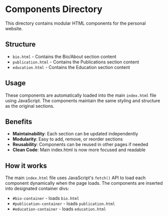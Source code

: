 # Components Directory

This directory contains modular HTML components for the personal website.

## Structure

- `bio.html` - Contains the Bio/About section content
- `publication.html` - Contains the Publications section content  
- `education.html` - Contains the Education section content

## Usage

These components are automatically loaded into the main `index.html` file using JavaScript. The components maintain the same styling and structure as the original sections.

## Benefits

- **Maintainability**: Each section can be updated independently
- **Modularity**: Easy to add, remove, or reorder sections
- **Reusability**: Components can be reused in other pages if needed
- **Clean Code**: Main index.html is now more focused and readable

## How it works

The main `index.html` file uses JavaScript's `fetch()` API to load each component dynamically when the page loads. The components are inserted into designated container divs:

- `#bio-container` - loads `bio.html`
- `#publication-container` - loads `publication.html` 
- `#education-container` - loads `education.html`
